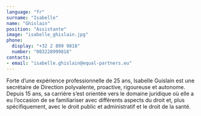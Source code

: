 ```yaml
---
language: "fr"
surname: "Isabelle"
name: "Ghislain"
position: "Assistante"
image: "isabelle_ghislain.jpg"
phone:
  display: "+32 2 899 9818"
  number: "003228999818"
contacts:
- email: "isabelle.ghislain@equal-partners.eu"
---
```

Forte d’une expérience professionnelle de 25 ans, Isabelle Guislain est une secrétaire de Direction polyvalente, proactive, rigoureuse et autonome. Depuis 15 ans, sa carrière s’est orientée vers le domaine juridique où elle a eu l’occasion de se familiariser avec différents aspects du droit et, plus spécifiquement, avec le droit public et administratif et le droit de la santé.